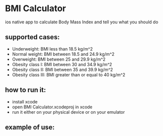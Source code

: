 #  BMI Calculator
ios native app to calculate Body Mass Index and tell you what you should do

## supported cases:
* Underweight: BMI less than 18.5 kg/m^2
* Normal weight: BMI between 18.5 and 24.9 kg/m^2
* Overweight: BMI between 25 and 29.9 kg/m^2
* Obesity class I: BMI between 30 and 34.9 kg/m^2
* Obesity class II: BMI between 35 and 39.9 kg/m^2
* Obesity class III: BMI greater than or equal to 40 kg/m^2

## how to run it:
* install xcode
* open BMI Calculator.xcodeproj in xcode
* run it either on your physical device or on your emulator

## example of use:

